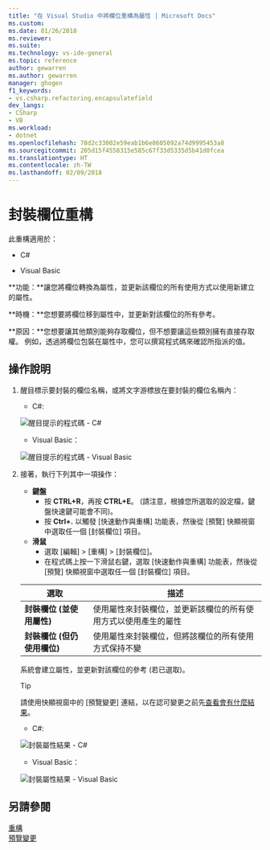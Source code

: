 ```yaml
---
title: "在 Visual Studio 中將欄位重構為屬性 | Microsoft Docs"
ms.custom: 
ms.date: 01/26/2018
ms.reviewer: 
ms.suite: 
ms.technology: vs-ide-general
ms.topic: reference
author: gewarren
ms.author: gewarren
manager: ghogen
f1_keywords:
- vs.csharp.refactoring.encapsulatefield
dev_langs:
- CSharp
- VB
ms.workload:
- dotnet
ms.openlocfilehash: 78d2c33002e59eab1b6e8605092a74d9995453a8
ms.sourcegitcommit: 205d15f4558315e585c67f33d5335d5b41d0fcea
ms.translationtype: HT
ms.contentlocale: zh-TW
ms.lasthandoff: 02/09/2018
---
```

# <a name="encapsulate-a-field-refactoring"></a>封裝欄位重構

此重構適用於：

- C#

- Visual Basic

**功能：**讓您將欄位轉換為屬性，並更新該欄位的所有使用方式以使用新建立的屬性。

**時機：**您想要將欄位移到屬性中，並更新對該欄位的所有參考。

**原因：**您想要讓其他類別能夠存取欄位，但不想要讓這些類別擁有直接存取權。  例如，透過將欄位包裝在屬性中，您可以撰寫程式碼來確認所指派的值。

## <a name="how-to"></a>操作說明

1. 醒目標示要封裝的欄位名稱，或將文字游標放在要封裝的欄位名稱內：

   - C#: 

    ![醒目提示的程式碼 - C#](media/encapsulate-highlight-cs.png)

   - Visual Basic：

    ![醒目提示的程式碼 - Visual Basic](media/encapsulate-highlight-vb.png)

1. 接著，執行下列其中一項操作：

   - **鍵盤**
     - 按 **CTRL+R**，再按 **CTRL+E**。  (請注意，根據您所選取的設定檔，鍵盤快速鍵可能會不同)。
     - 按 **Ctrl+.** 以觸發 [快速動作與重構] 功能表，然後從 [預覽] 快顯視窗中選取任一個 [封裝欄位] 項目。
   - **滑鼠**
     - 選取 [編輯] > [重構] > [封裝欄位]。
     - 在程式碼上按一下滑鼠右鍵，選取 [快速動作與重構] 功能表，然後從 [預覽] 快顯視窗中選取任一個 [封裝欄位] 項目。

   選取 | 描述
   --------- | -----------
   **封裝欄位 (並使用屬性)** | 使用屬性來封裝欄位，並更新該欄位的所有使用方式以使用產生的屬性
   **封裝欄位 (但仍使用欄位)** | 使用屬性來封裝欄位，但將該欄位的所有使用方式保持不變

   系統會建立屬性，並更新對該欄位的參考 (若已選取)。

   > [!TIP]
   > 請使用快顯視窗中的 [預覽變更] 連結，以在認可變更之前先[查看會有什麼結果](../../ide/preview-changes.md)。

   - C#: 

    ![封裝屬性結果 - C#](media/encapsulate-result-cs.png)

   - Visual Basic：

    ![封裝屬性結果 - Visual Basic](media/encapsulate-result-vb.png)

## <a name="see-also"></a>另請參閱

[重構](../refactoring-in-visual-studio.md)  
[預覽變更](../../ide/preview-changes.md)